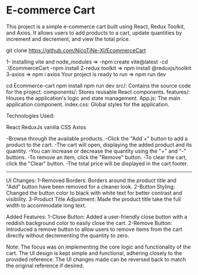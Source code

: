 # E-commerce Cart

This project is a simple e-commerce cart built using React, Redux Toolkit, and Axios.
It allows users to add products to a cart, update quantities by increment and decrement, and view the total price.

git clone https://github.com/NicoTiNe-XI/EcommerceCart

1- Installing vite and node_modules =>
-npm create vite@latest
-cd .\EcommerceCart
-npm install
2-redux toolkit => npm install @reduxjs/toolkit
3-axios => npm i axios
Your project is ready to run => npm run dev

cd Ecommerce-cart
npm install
npm run dev
src/: Contains the source code for the project.
components/: Stores reusable React components.
features/: Houses the application's logic and state management.
App.js: The main application component.
index.css: Global styles for the application.

Technologies Used:

React
ReduxJs
vanilla CSS
Axios

-Browse through the available products.
-Click the "Add +" button to add a product to the cart.
-The cart will open, displaying the added product and its quantity.
-You can increase or decrease the quantity using the "+" and "-" buttons.
-To remove an item, click the "Remove" button.
-To clear the cart, click the "Clear" button.
-The total price will be displayed in the cart footer.

---

UI Changes:
1-Removed Borders: Borders around the product title and "Add" button have been removed for a cleaner look.
2-Button Styling: Changed the button color to black with white text for better contrast and visibility.
3-Product Title Adjustment: Made the product title take the full width to accommodate long text.

Added Features:
1-Close Button: Added a user-friendly close button with a reddish background color to easily close the cart.
2-Remove Button: Introduced a remove button to allow users to remove items from the cart directly without decrementing the quantity to zero.

Note: The focus was on implementing the core logic and functionality of the cart. The UI design is kept simple and functional, adhering closely to the provided reference. The UI changes made can be reversed back to match the original reference if desired.
